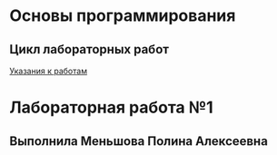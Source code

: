 # Основы программирования
## Цикл лабораторных работ

[Указания к работам](resources/directions.md)

# Лабораторная работа №1
## Выполнила Меньшова Полина Алексеевна
